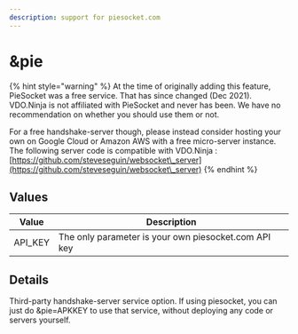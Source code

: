 ```yaml
---
description: support for piesocket.com
---
```


# \&pie

{% hint style="warning" %}
At the time of originally adding this feature, PieSocket was a free service. That has since changed (Dec 2021). VDO.Ninja is not affiliated with PieSocket and never has been. We have no recommendation on whether you should use them or not.

For a free handshake-server though, please instead consider hosting your own on Google Cloud or Amazon AWS with a free micro-server instance. The following server code is compatible with VDO.Ninja : [https://github.com/steveseguin/websocket\_server](https://github.com/steveseguin/websocket\_server)
{% endhint %}

## Values

| Value    | Description                                          |
| -------- | ---------------------------------------------------- |
| API\_KEY | The only parameter is your own piesocket.com API key |

## Details

Third-party handshake-server service option. If using piesocket, you can just do \&pie=APKKEY to use that service, without deploying any code or servers yourself.&#x20;

